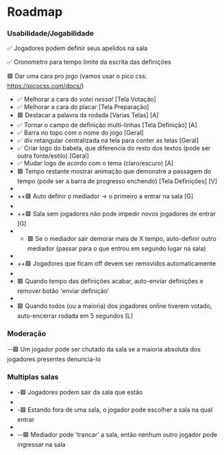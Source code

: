 # Roadmap


### Usabilidade/Jogabilidade

✅ Jogadores podem definir seus apelidos na sala

✅ Cronometro para tempo limite da escrita das definições

🟩 Dar uma cara pro jogo (vamos usar o pico css: https://picocss.com/docs/)
-   ✅ Melhorar a cara do *votei nessa!* [Tela Votação]
-   ✅ Melhorar a cara do placar [Tela Preparação]
-   🟩 Destacar a palavra da rodada [Varias Telas] [A]
-   ✅ Tornar o campo de definição multi-linhas [Tela Definição] [A]
-   ✅ Barra no topo com o nome do jogo [Geral]
-   ✅ div retangular centralizada na tela para conter as telas [Geral]
-   ✅ Criar logo do babela, que diferencia do resto dos textos (pode ser outra fonte/estilo) [Geral]
-   ✅ Mudar logo de acordo com o tema (claro/escuro) [A]
-   🟩 Tempo restante mostrar animação que demonstre a passagem do tempo (pode ser a barra de progresso enchendo) [Tela Definições] [V]
- 
- ++🟩 Auto definir o mediador -> o primeiro a entrar na sala [G]
- 
- ++🟩 Sala sem jogadores não pode impedir novos jogadores de entrar [G]
- + 🟩 Se o mediador sair demorar mais de X tempo, auto-definir outro mediador (passar para o que entrou em segundo lugar na sala)
- 
- ++🟩 Jogadores que ficam off devem ser removidos automaticamente
- 
-   🟩 Quando tempo das definições acabar, auto-enviar definições e remover botão 'enviar definição'
- 
-   🟩 Quando todos (ou a maioria) dos jogadores online tiverem votado, auto-encerrar rodada em 5 segundos [L]


### Moderação

--🟩 Um jogador pode ser chutado da sala se a maioria absoluta dos jogadores presentes denuncia-lo


### Multiplas salas

-  -🟩 Jogadores podem sair da sala que estão
- 
-  -🟩 Estando fora de uma sala, o jogador pode escolher a sala na qual entrar
- 
- --🟩 Mediador pode 'trancar' a sala, então nenhum outro jogador pode ingressar na sala
